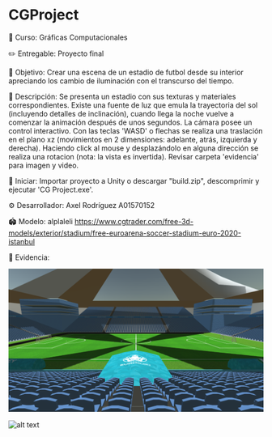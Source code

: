 # CGProject

📒 Curso: Gráficas Computacionales

✏️ Entregable: Proyecto final

🎯 Objetivo: Crear una escena de un estadio de futbol desde su interior apreciando los cambio de iluminación con el transcurso del tiempo.

🧬 Descripción: Se presenta un estadio con sus texturas y materiales correspondientes. Existe una fuente de luz que emula la trayectoria del sol (incluyendo detalles de inclinación), cuando llega la noche vuelve a comenzar la animación después de unos segundos. La cámara posee un control interactivo. Con las teclas 'WASD' o flechas se realiza una traslación en el plano xz (movimientos en 2 dimensiones: adelante, atrás, izquierda y derecha). Haciendo click al mouse y desplazándolo en alguna dirección se realiza una rotacion (nota: la vista es invertida). Revisar carpeta 'evidencia' para imagen y video.

🚀 Iniciar: Importar proyecto a Unity o descargar "build.zip", descomprimir y ejecutar 'CG Project.exe'.

⚙️ Desarrollador: Axel Rodríguez A01570152

🏟️ Modelo: alplaleli https://www.cgtrader.com/free-3d-models/exterior/stadium/free-euroarena-soccer-stadium-euro-2020-istanbul

📸 Evidencia:

![alt text](https://github.com/Axel-Rodriguez/CGProject/blob/main/evidencia/Image.png?raw=true)

![alt text](https://github.com/Axel-Rodriguez/CGProject/blob/main/evidencia/Video.gif?raw=true)